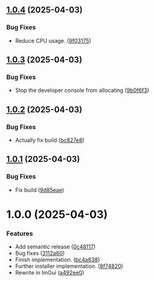 ## [1.0.4](https://github.com/shdwmtr/starlight/compare/v1.0.3...v1.0.4) (2025-04-03)


### Bug Fixes

* Reduce CPU usage. ([9f03175](https://github.com/shdwmtr/starlight/commit/9f031757221e3e41478ed555d77190e9139259ab))

## [1.0.3](https://github.com/shdwmtr/starlight/compare/v1.0.2...v1.0.3) (2025-04-03)


### Bug Fixes

* Stop the developer console from allocating ([9b0f6f3](https://github.com/shdwmtr/starlight/commit/9b0f6f38f6b9ff2c4f0de28ce7ea448343d9711e))

## [1.0.2](https://github.com/shdwmtr/starlight/compare/v1.0.1...v1.0.2) (2025-04-03)


### Bug Fixes

* Actually fix build ([bc827e8](https://github.com/shdwmtr/starlight/commit/bc827e8f799fc7af60ae9a2cad1d590ef177b4f6))

## [1.0.1](https://github.com/shdwmtr/starlight/compare/v1.0.0...v1.0.1) (2025-04-03)


### Bug Fixes

* Fix build ([9d85eae](https://github.com/shdwmtr/starlight/commit/9d85eae0e1db824192c0ae63946969e79d0ce1fa))

# 1.0.0 (2025-04-03)


### Features

* Add semantic release ([0c48117](https://github.com/shdwmtr/starlight/commit/0c48117742c89b3fbc9170d53f261225ea0f6ec8))
* Bug fixes ([3112a60](https://github.com/shdwmtr/starlight/commit/3112a60aed397ed075532386816661510ce974f5))
* Finish implementation. ([bc4a638](https://github.com/shdwmtr/starlight/commit/bc4a63848d9218cd84270623222e24f1e764851a))
* Further installer implementation. ([8f74820](https://github.com/shdwmtr/starlight/commit/8f74820446d6148688db4e26786b6c9dc75e6fe0))
* Rewrite in ImGui ([a492ee0](https://github.com/shdwmtr/starlight/commit/a492ee064abff23acbfa419ebc89efc2d6c68299))
